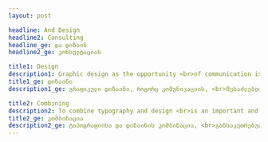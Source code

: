 ```yaml
---
layout: post

headline: And Design 
headline2: Consulting 
headline_ge: და დიზაინ
headline2_ge: კონსულტაციას

title1: Design
description1: Graphic design as the opportunity <br>of communication is also very important.
title1_ge: დიზაინი
description1_ge: გრაფიკული დიზაინი, როგორც კომუნიკაციის, <br>შესაძლებლობა — უმნიშვნელოვანესია.

title2: Combining
description2: To combine typography and design <br>is an important and noteworthy task.
title2_ge: კომბინაცია
description2_ge: ტიპოგრაფიისა და დიზაინის კომბინაცია, <br>განსაკუთრებულად მნიშვნელოვანი ამოცანაა.
---
```

